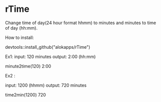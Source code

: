 # rTime

Change time of day(24 hour format hhmm) to minutes and minutes to time of day (hh:mm).

How to install:

devtools::install_github("alokapps/rTime")

Ex1: 
input: 120 minutes
output: 2:00 (hh:mm)

minute2time(120)
2:00


Ex2 :

input: 1200 (hhmm)
output: 720 minutes

time2min(1200)
720

